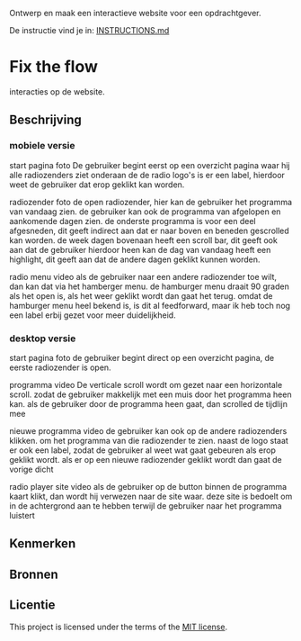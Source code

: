 
Ontwerp en maak een interactieve website voor een opdrachtgever.

De instructie vind je in: [INSTRUCTIONS.md](https://github.com/fdnd-task/fix-the-flow-interactive-website/blob/main/docs/INSTRUCTIONS.md)

# Fix the flow
<!-- Geef je project een titel en schrijf in één zin wat het is -->
interacties op de website.


## Beschrijving
<!-- In de Beschrijving staat hoe je project er uit ziet, hoe het werkt en wat je er mee kan. -->
<!-- Voeg een mooie poster visual toe 📸 -->
### mobiele versie
start pagina foto
De gebruiker begint eerst op een overzicht pagina waar hij alle radiozenders ziet
onderaan de de radio logo's is er een label, hierdoor weet de gebruiker dat erop geklikt kan worden.

radiozender foto
de open radiozender, hier kan de gebruiker het programma van vandaag zien.
de gebruiker kan ook de programma van afgelopen en aankomende dagen zien.
de onderste programma is voor een deel afgesneden, dit geeft indirect aan dat er naar boven en beneden gescrolled kan worden.
de week dagen bovenaan heeft een scroll bar, dit geeft ook aan dat de gebruiker hierdoor heen kan
de dag van vandaag heeft een highlight, dit geeft aan dat de andere dagen geklikt kunnen worden.

radio menu video
als de gebruiker naar een andere radiozender toe wilt, dan kan dat via het hamberger menu.
de hamburger menu draait 90 graden als het open is, als het weer geklikt wordt dan gaat het terug.
omdat de hamburger menu heel bekend is, is dit al feedforward, maar ik heb toch nog een label erbij gezet voor meer duidelijkheid.

### desktop versie
start pagina foto
de gebruiker begint direct op een overzicht pagina, de eerste radiozender is open.

programma video
De verticale scroll wordt om gezet naar een horizontale scroll.
zodat de gebruiker makkelijk met een muis door het programma heen kan.
als de gebruiker door de programma heen gaat, dan scrolled de tijdlijn mee

nieuwe programma video
de gebruiker kan ook op de andere radiozenders klikken. om het programma van die radiozender te zien.
naast de logo staat er ook een label, zodat de gebruiker al weet wat gaat gebeuren als erop geklikt wordt.
als er op een nieuwe radiozender geklikt wordt dan gaat de vorige dicht

radio player site video
als de gebruiker op de button binnen de programma kaart klikt, dan wordt hij verwezen naar de site waar.
deze site is bedoelt om in de achtergrond aan te hebben terwijl de gebruiker naar het programma luistert

<!-- Voeg een link toe naar Github Pages 🌐-->

## Kenmerken
<!-- Bij Kenmerken staat welke technieken zijn gebruikt en hoe. Wat is de HTML structuur? Wat zijn de belangrijkste dingen in CSS? Wat is er met JS gedaan en hoe? -->

## Bronnen

## Licentie

This project is licensed under the terms of the [MIT license](./LICENSE).

